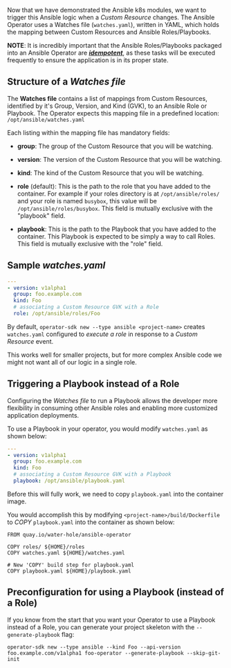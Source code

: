 Now that we have demonstrated the Ansible k8s modules, we want to trigger this Ansible logic when a *Custom Resource* changes. The Ansible Operator uses a Watches file (`watches.yaml`), written in YAML, which holds the mapping between Custom Resources and Ansible Roles/Playbooks.

**NOTE**: It is incredibly important that the Ansible Roles/Playbooks packaged into an Ansible Operator are **_[idempotent](https://docs.ansible.com/ansible/latest/reference_appendices/glossary.html#term-idempotency)_**, as these tasks will be executed frequently to ensure the application is in its proper state.

## Structure of a *Watches file*

The **Watches file** contains a list of mappings from Custom Resources, identified by it's Group, Version, and Kind (GVK), to an Ansible Role or Playbook. The Operator expects this mapping file in a predefined location: `/opt/ansible/watches.yaml`

Each listing within the mapping file has mandatory fields:

* **group**: The group of the Custom Resource that you will be watching.

* **version**: The version of the Custom Resource that you will be watching.

* **kind**: The kind of the Custom Resource that you will be watching.

* **role** (default): This is the path to the role that you have added to the container. For example if your roles directory is at `/opt/ansible/roles/` and your role is named `busybox`, this value will be `/opt/ansible/roles/busybox`. This field is mutually exclusive with the "playbook" field.

* **playbook**: This is the path to the Playbook that you have added to the container. This Playbook is expected to be simply a way to call Roles. This field is mutually exclusive with the "role" field.

## Sample *watches.yaml*

```yaml
---
- version: v1alpha1
  group: foo.example.com
  kind: Foo
  # associating a Custom Resource GVK with a Role
  role: /opt/ansible/roles/Foo
```

By default, `operator-sdk new --type ansible <project-name>` creates `watches.yaml` configured to *execute a role* in response to a *Custom Resource* event. 

This works well for smaller projects, but for more complex  Ansible code we might not want all of our logic in a single role. 

## Triggering a Playbook instead of a Role

Configuring the *Watches file* to run a Playbook allows the developer more flexibility in consuming other Ansible roles and enabling more customized application deployments. 

To use a Playbook in your operator, you would modify `watches.yaml` as shown below:

```yaml
---
- version: v1alpha1
  group: foo.example.com
  kind: Foo
  # associating a Custom Resource GVK with a Playbook
  playbook: /opt/ansible/playbook.yaml
```

Before this will fully work, we need to copy `playbook.yaml` into the container image.

You would accomplish this by modifying `<project-name>/build/Dockerfile` to *COPY* `playbook.yaml` into the container as shown below:

```
FROM quay.io/water-hole/ansible-operator

COPY roles/ ${HOME}/roles
COPY watches.yaml ${HOME}/watches.yaml

# New 'COPY' build step for playbook.yaml
COPY playbook.yaml ${HOME}/playbook.yaml
```

## Preconfiguration for using a Playbook (instead of a Role)

If you know from the start that you want your Operator to use a Playbook instead of a Role, you can generate your project skeleton with the `--generate-playbook` flag:

`operator-sdk new --type ansible --kind Foo --api-version foo.example.com/v1alpha1 foo-operator --generate-playbook --skip-git-init`
